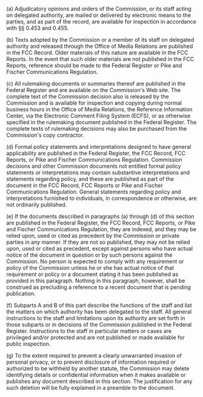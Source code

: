 (a) Adjudicatory opinions and orders of the Commission, or its staff acting on delegated authority, are mailed or delivered by electronic means to the parties, and as part of the record, are available for inspection in accordance with §§ 0.453 and 0.455.

(b) Texts adopted by the Commission or a member of its staff on delegated authority and released through the Office of Media Relations are published in the FCC Record. Older materials of this nature are available in the FCC Reports. In the event that such older materials are not published in the FCC Reports, reference should be made to the Federal Register or Pike and Fischer Communications Regulation.

(c) All rulemaking documents or summaries thereof are published in the Federal Register and are available on the Commission's Web site. The complete text of the Commission decision also is released by the Commission and is available for inspection and copying during normal business hours in the Office of Media Relations, the Reference Information Center, via the Electronic Comment Filing System (ECFS), or as otherwise specified in the rulemaking document published in the Federal Register. The complete texts of rulemaking decisions may also be purchased from the Commission's copy contractor.

(d) Formal policy statements and interpretations designed to have general applicability are published in the Federal Register, the FCC Record, FCC Reports, or Pike and Fischer Communications Regulation. Commission decisions and other Commission documents not entitled formal policy statements or interpretations may contain substantive interpretations and statements regarding policy, and these are published as part of the document in the FCC Record, FCC Reports or Pike and Fischer Communications Regulation. General statements regarding policy and interpretations furnished to individuals, in correspondence or otherwise, are not ordinarily published.

(e) If the documents described in paragraphs (a) through (d) of this section are published in the Federal Register, the FCC Record, FCC Reports, or Pike and Fischer Communications Regulation, they are indexed, and they may be relied upon, used or cited as precedent by the Commission or private parties in any manner. If they are not so published, they may not be relied upon, used or cited as precedent, except against persons who have actual notice of the document in question or by such persons against the Commission. No person is expected to comply with any requirement or policy of the Commission unless he or she has actual notice of that requirement or policy or a document stating it has been published as provided in this paragraph. Nothing in this paragraph, however, shall be construed as precluding a reference to a recent document that is pending publication.

(f) Subparts A and B of this part describe the functions of the staff and list the matters on which authority has been delegated to the staff. All general instructions to the staff and limitations upon its authority are set forth in those subparts or in decisions of the Commission published in the Federal Register. Instructions to the staff in particular matters or cases are privileged and/or protected and are not published or made available for public inspection.
                

(g) To the extent required to prevent a clearly unwarranted invasion of personal privacy, or to prevent disclosure of information required or authorized to be withheld by another statute, the Commission may delete identifying details or confidential information when it makes available or publishes any document described in this section. The justification for any such deletion will be fully explained in a preamble to the document.

